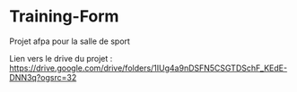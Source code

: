 # Training-Form
Projet afpa pour la salle de sport

Lien vers le drive du projet : https://drive.google.com/drive/folders/1IUg4a9nDSFN5CSGTDSchF_KEdE-DNN3q?ogsrc=32
